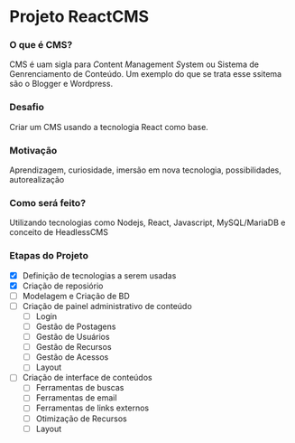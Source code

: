 # Projeto ReactCMS

### O que é CMS?

CMS é uam sigla para *C*ontent *M*anagement *S*ystem ou Sistema de Genrenciamento de Conteúdo.
Um exemplo do que se trata esse ssitema são o Blogger e Wordpress.

### Desafio

Criar um CMS usando a tecnologia React como base.

### Motivação

Aprendizagem, curiosidade, imersão em nova tecnologia, possibilidades, autorealização

### Como será feito?

Utilizando tecnologias como Nodejs, React, Javascript, MySQL/MariaDB e conceito de HeadlessCMS

### Etapas do Projeto

- [x] Definição de tecnologias a serem usadas
- [x] Criação de reposiório
- [ ] Modelagem e Criação de BD
- [ ] Criação de painel administrativo de conteúdo
  - [ ] Login
  - [ ] Gestão de Postagens
  - [ ] Gestão de Usuários
  - [ ] Gestão de Recursos
  - [ ] Gestão de Acessos
  - [ ] Layout
- [ ] Criação de interface de conteúdos
  - [ ] Ferramentas de buscas
  - [ ] Ferramentas de email
  - [ ] Ferramentas de links externos
  - [ ] Otimização de Recursos
  - [ ] Layout
